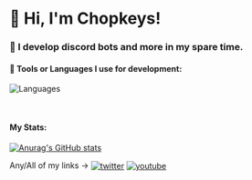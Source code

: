 # 👋 Hi, I'm Chopkeys! 

### 🤖 I develop discord bots and more in my spare time.

#### 🔧 Tools or Languages I use for development:

![Languages](https://skillicons.dev/icons?i=html,css,js,ts,py,mongo,vscode)

<br>

#### My Stats:

[![Anurag's GitHub stats](https://github-readme-stats.vercel.app/api?chopkeys=anuraghazra)](https://github.com/anuraghazra/github-readme-stats)

Any/All of my links ->
<a href="https://twitter.com/Chopkeys" target="_blank"><img alt="twitter" align="center" src="https://img.shields.io/badge/-Twitter-0D1117?style=flat-square&logo=twitter&logoColor=dark-blue"></a>
<a href="https://www.youtube.com/channel/UCzsqP5C2cYMOcjecg5DeduA" target="_blank"><img alt="youtube" align="center" src="https://img.shields.io/badge/-YouTube-0D1117?style=flat-square&logo=youtube&logoColor=red"></a>
<br>
